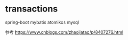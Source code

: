 # transactions
spring-boot mybatis atomikos mysql

参考 
https://www.cnblogs.com/zhaojiatao/p/8407276.html
